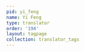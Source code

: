 ```yaml
---
pid: yi_feng
name: Yi Feng
type: translator
order: '194'
layout: tagpage
collection: translator_tags
---
```


